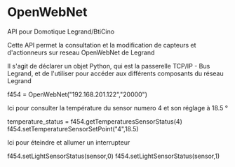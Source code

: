 # OpenWebNet
API pour Domotique Legrand/BtiCino

Cette API permet la consultation et la modification de capteurs et d'actionneurs sur reseau OpenWebNet de Legrand

Il s'agit de déclarer un objet Python, qui est la passerelle TCP/IP - Bus Legrand, et de l'utiliser pour accéder aux différents composants du réseau Legrand



f454 = OpenWebNet("192.168.201.122","20000")

Ici pour consulter la température du sensor numero 4 et son réglage à 18.5 °

temperature_status = f454.getTemperaturesSensorStatus(4)
f454.setTemperatureSensorSetPoint("4",18.5)

Ici pour éteindre et allumer un interrupteur

f454.setLightSensorStatus(sensor,0)
f454.setLightSensorStatus(sensor,1)
